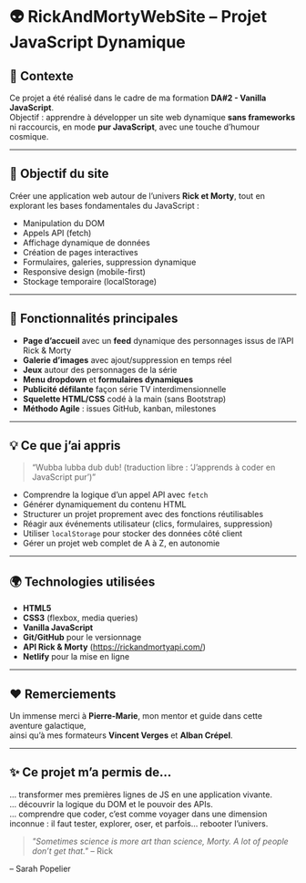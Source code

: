 # 👽 RickAndMortyWebSite – Projet JavaScript Dynamique

## 🌌 Contexte

Ce projet a été réalisé dans le cadre de ma formation **DA#2 - Vanilla JavaScript**.  
Objectif : apprendre à développer un site web dynamique **sans frameworks** ni raccourcis, en mode **pur JavaScript**, avec une touche d’humour cosmique.

---

## 🎯 Objectif du site

Créer une application web autour de l’univers **Rick et Morty**, tout en explorant les bases fondamentales du JavaScript :

- Manipulation du DOM
- Appels API (fetch)
- Affichage dynamique de données
- Création de pages interactives
- Formulaires, galeries, suppression dynamique
- Responsive design (mobile-first)
- Stockage temporaire (localStorage)

---

## 📁 Fonctionnalités principales

- **Page d’accueil** avec un **feed** dynamique des personnages issus de l’API Rick & Morty
- **Galerie d’images** avec ajout/suppression en temps réel
- **Jeux** autour des personnages de la série
- **Menu dropdown** et **formulaires dynamiques**
- **Publicité défilante** façon série TV interdimensionnelle
- **Squelette HTML/CSS** codé à la main (sans Bootstrap)
- **Méthodo Agile** : issues GitHub, kanban, milestones

---

## 💡 Ce que j’ai appris

> “Wubba lubba dub dub! (traduction libre : ‘J’apprends à coder en JavaScript pur’)”

- Comprendre la logique d’un appel API avec `fetch`
- Générer dynamiquement du contenu HTML
- Structurer un projet proprement avec des fonctions réutilisables
- Réagir aux événements utilisateur (clics, formulaires, suppression)
- Utiliser `localStorage` pour stocker des données côté client
- Gérer un projet web complet de A à Z, en autonomie

---

## 🌍 Technologies utilisées

- **HTML5**
- **CSS3** (flexbox, media queries)
- **Vanilla JavaScript**
- **Git/GitHub** pour le versionnage
- **API Rick & Morty** (https://rickandmortyapi.com/)
- **Netlify** pour la mise en ligne

---

## ❤️ Remerciements

Un immense merci à **Pierre-Marie**, mon mentor et guide dans cette aventure galactique,  
ainsi qu’à mes formateurs **Vincent Verges** et **Alban Crépel**.

---

## ✨ Ce projet m’a permis de…

… transformer mes premières lignes de JS en une application vivante.  
… découvrir la logique du DOM et le pouvoir des APIs.  
… comprendre que coder, c’est comme voyager dans une dimension inconnue : il faut tester, explorer, oser, et parfois… rebooter l’univers.

> *"Sometimes science is more art than science, Morty. A lot of people don’t get that."* – Rick

– Sarah Popelier
